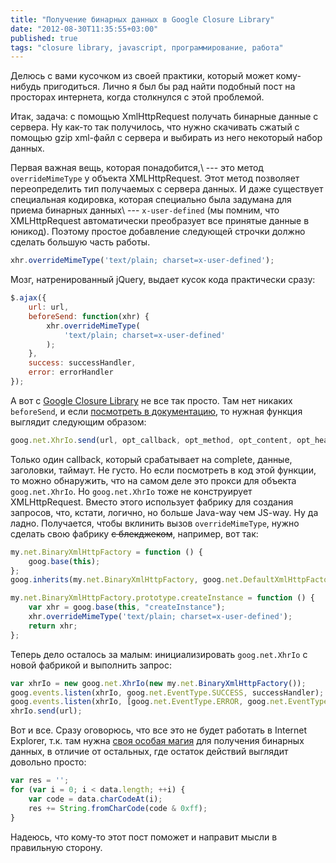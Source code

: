 ```yaml
---
title: "Получение бинарных данных в Google Closure Library"
date: "2012-08-30T11:35:55+03:00"
published: true
tags: "closure library, javascript, программирование, работа"
---
```


Делюсь с вами кусочком из своей практики, который может кому-нибудь пригодиться. Лично я был бы рад найти подобный пост
на просторах интернета, когда столкнулся с этой проблемой.

Итак, задача: с помощью XmlHttpRequest получать бинарные данные с сервера. Ну как-то так получилось, что нужно
скачивать сжатый с помощью gzip xml-файл с сервера и выбирать из него некоторый набор данных.

Первая важная вещь, которая понадобится,\ --- это метод `overrideMimeType` у объекта XMLHttpRequest. Этот метод
позволяет переопределить тип получаемых с сервера данных. И даже существует специальная кодировка, которая специально
была задумана для приема бинарных данных\ --- `x-user-defined` (мы помним, что XMLHttpRequest автоматически
преобразует все принятые данные в юникод). Поэтому простое добавление следующей строчки должно сделать большую часть
работы.

~~~~~javascript
xhr.overrideMimeType('text/plain; charset=x-user-defined');
~~~~~

Мозг, натренированный jQuery, выдает кусок кода практически сразу:

~~~~~javascript
$.ajax({
    url: url,
    beforeSend: function(xhr) {
        xhr.overrideMimeType(
            'text/plain; charset=x-user-defined'
        );
    },
    success: successHandler,
    error: errorHandler
});
~~~~~

А вот с [Google Closure Library](https://developers.google.com/closure/library/) не все так просто. Там нет никаких
`beforeSend`, и если
[посмотреть в документацию](http://closure-library.googlecode.com/svn/docs/class_goog_net_XhrIo.html), то нужная
функция выглядит следующим образом:

~~~~~javascript
goog.net.XhrIo.send(url, opt_callback, opt_method, opt_content, opt_headers, opt_timeoutInterval)
~~~~~

Только один callback, который срабатывает на complete, данные, заголовки, таймаут. Не густо. Но если посмотреть в код
этой функции, то можно обнаружить, что на самом деле это прокси для объекта `goog.net.XhrIo`. Но `goog.net.XhrIo` тоже
не конструирует XMLHttpRequest. Вместо этого использует фабрику для создания запросов, что, кстати, логично, но больше
Java-way чем JS-way. Ну да ладно. Получается, чтобы вклинить вызов `overrideMimeType`, нужно сделать свою фабрику
~~с блекджеком~~, например, вот так:

~~~~~javascript
my.net.BinaryXmlHttpFactory = function () {
    goog.base(this);
};
goog.inherits(my.net.BinaryXmlHttpFactory, goog.net.DefaultXmlHttpFactory);

my.net.BinaryXmlHttpFactory.prototype.createInstance = function () {
    var xhr = goog.base(this, "createInstance");
    xhr.overrideMimeType('text/plain; charset=x-user-defined');
    return xhr;
};
~~~~~

Теперь дело осталось за малым: инициализировать `goog.net.XhrIo` c новой фабрикой и выполнить запрос:

~~~~~javascript
var xhrIo = new goog.net.XhrIo(new my.net.BinaryXmlHttpFactory());
goog.events.listen(xhrIo, goog.net.EventType.SUCCESS, successHandler);
goog.events.listen(xhrIo, [goog.net.EventType.ERROR, goog.net.EventType.ABORT], errorHandler);
xhrIo.send(url);
~~~~~

Вот и все. Сразу оговорюсь, что все это не будет работать в Internet Explorer, т.к. там нужна
[своя особая магия](http://stackoverflow.com/a/5913807/682727) для получения бинарных данных, в отличие от остальных,
где остаток действий выглядит довольно просто:

~~~~~javascript
var res = '';
for (var i = 0; i < data.length; ++i) {
    var code = data.charCodeAt(i);
    res += String.fromCharCode(code & 0xff);
}
~~~~~

Надеюсь, что кому-то этот пост поможет и направит мысли в правильную сторону.
